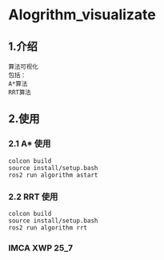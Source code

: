 # Alogrithm_visualizate
 ## 1.介绍
    算法可视化
    包括：
    A*算法  
    RRT算法 
    
 ## 2.使用
   ### 2.1 A* 使用
    colcon build 
    source install/setup.bash 
    ros2 run algorithm astart 
   ### 2.2 RRT 使用
    colcon build 
    source install/setup.bash 
    ros2 run algorithm rrt

 ### IMCA XWP 25_7   